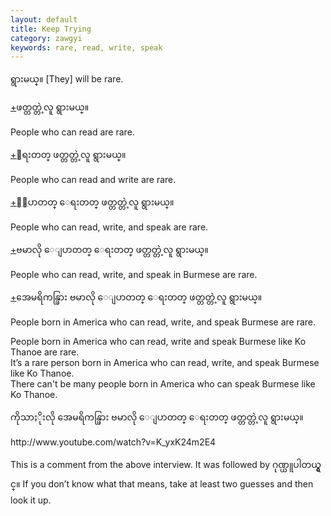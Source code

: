 ```yaml
---
layout: default
title: Keep Trying
category: zawgyi
keywords: rare, read, write, speak
---
```


<p><span class='zawgyi'>ရွားမယ္။</span> [They] will be rare.</p>
<p class="hide-trigger"><a href='#'>+</a><span class='zawgyi'>ဖတ္တတ္တဲ့လူ ရွားမယ္။</span></p>
<p class='hide-this'>People who can read are rare.</p>

<p class="hide-trigger"><a href='#'>+</a><span class='zawgyi'>ေရးတတ္ ဖတ္တတ္တဲ့လူ ရွားမယ္။</span></p>
<p class='hide-this'>People who can read and write are rare.</p>

<p class="hide-trigger"><a href='#'>+</a><span class='zawgyi'>ေျပာတတ္ ေရးတတ္ ဖတ္တတ္တဲ့လူ ရွားမယ္။</span></p>
<p class='hide-this'>People who can read, write, and speak are rare.</p>

<p class="hide-trigger"><a href='#'>+</a><span class='zawgyi'>ဗမာလို ေျပာတတ္ ေရးတတ္ ဖတ္တတ္တဲ့လူ ရွားမယ္။</span></p>
<p class='hide-this'>People who can read, write, and speak in Burmese are rare.</p>

<p class="hide-trigger"><a href='#'>+</a><span class='zawgyi'>အေမရိကန္ဖြား ဗမာလို ေျပာတတ္ ေရးတတ္ ဖတ္တတ္တဲ့လူ ရွားမယ္။</span></p>
<p class='hide-this'>People born in America who can read, write, and speak Burmese are rare.</p>

<p>People born in America who can read, write and speak Burmese like Ko Thanoe are rare.<br>
It’s a rare person born in America who can read, write, and speak Burmese like Ko Thanoe.<br>
There can't be many people born in America who can speak Burmese like Ko Thanoe.</p>
<p><span class='zawgyi'>ကိုသာႏိုးလို အေမရိကန္ဖြား ဗမာလို ေျပာတတ္ ေရးတတ္ ဖတ္တတ္တဲ့လူ ရွားမယ္။</span></p>
<p>http://www.youtube.com/watch?v=K_yxK24m2E4</p>

<p>This is a comment from the above interview. It was followed by <span class='zawgyi'>ဂုဏ္ယူပါတယ္ရွင္။</span> If you don’t know what that means, take at least two guesses and then look it up.</p>
